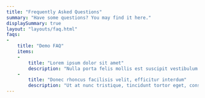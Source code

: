 ```yaml
---
title: "Frequently Asked Questions"
summary: "Have some questions? You may find it here."
displaySummary: true
layout: "layouts/faq.html"
faqs:
-
    title: "Demo FAQ"
    items:
    -
        title: "Lorem ipsum dolor sit amet"
        description: "Nulla porta felis mollis est suscipit vestibulum. Integer fermentum ullamcorper leo a pulvinar."
    -
        title: "Donec rhoncus facilisis velit, efficitur interdum"
        description: "Ut at nunc tristique, tincidunt tortor eget, consequat magna. Phasellus cursus nisi et orci porttitor feugiat. Etiam porttitor consequat sapien eu elementum. Nulla in interdum enim, non molestie tellus. In id sagittis nulla. Morbi ultrices eros libero, quis vehicula mauris egestas vitae. Fusce varius tortor risus. Aliquam id cursus massa."
---
```

